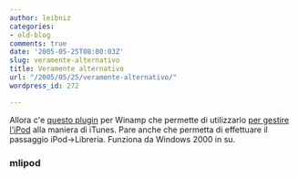 ```yaml
---
author: leibniz
categories:
- old-blog
comments: true
date: '2005-05-25T08:00:03Z'
slug: veramente-alternativo
title: Veramente alternativo
url: "/2005/05/25/veramente-alternativo/"
wordpress_id: 272

---
```

Allora c'e [questo plugin](http://www.mlipod.com/) per Winamp che permette di utilizzarlo [per gestire l'iPod](http://www.mlipod.com/images/screenshots/main_view-thumb.png) alla maniera di iTunes. Pare anche che permetta di effettuare il passaggio iPod->Libreria. Funziona da Windows 2000 in su.  



### mlipod
